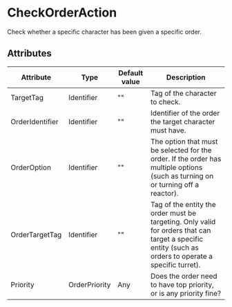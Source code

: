 # CheckOrderAction

Check whether a specific character has been given a specific order.

## Attributes

| Attribute       | Type          | Default value | Description                                                                                                                                           |
|-----------------|---------------|---------------|-------------------------------------------------------------------------------------------------------------------------------------------------------|
| TargetTag       | Identifier    | ""            | Tag of the character to check.                                                                                                                        |
| OrderIdentifier | Identifier    | ""            | Identifier of the order the target character must have.                                                                                               |
| OrderOption     | Identifier    | ""            | The option that must be selected for the order. If the order has multiple options (such as turning on or turning off a reactor).                      |
| OrderTargetTag  | Identifier    | ""            | Tag of the entity the order must be targeting. Only valid for orders that can target a specific entity (such as orders to operate a specific turret). |
| Priority        | OrderPriority | Any           | Does the order need to have top priority, or is any priority fine?                                                                                    |



